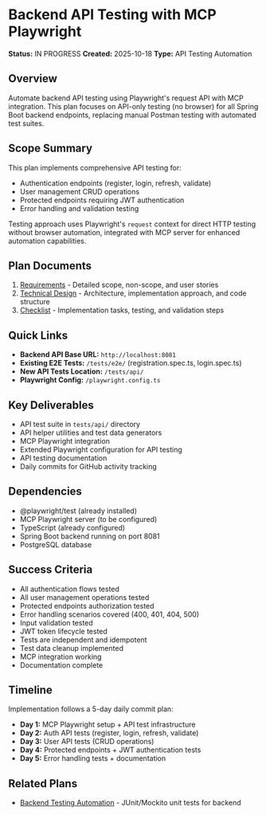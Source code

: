 # Backend API Testing with MCP Playwright

**Status:** IN PROGRESS
**Created:** 2025-10-18
**Type:** API Testing Automation

## Overview

Automate backend API testing using Playwright's request API with MCP integration. This plan focuses on API-only testing (no browser) for all Spring Boot backend endpoints, replacing manual Postman testing with automated test suites.

## Scope Summary

This plan implements comprehensive API testing for:
- Authentication endpoints (register, login, refresh, validate)
- User management CRUD operations
- Protected endpoints requiring JWT authentication
- Error handling and validation testing

Testing approach uses Playwright's `request` context for direct HTTP testing without browser automation, integrated with MCP server for enhanced automation capabilities.

## Plan Documents

1. [Requirements](./requirements.md) - Detailed scope, non-scope, and user stories
2. [Technical Design](./technical-design.md) - Architecture, implementation approach, and code structure
3. [Checklist](./checklist.md) - Implementation tasks, testing, and validation steps

## Quick Links

- **Backend API Base URL:** `http://localhost:8081`
- **Existing E2E Tests:** `/tests/e2e/` (registration.spec.ts, login.spec.ts)
- **New API Tests Location:** `/tests/api/`
- **Playwright Config:** `/playwright.config.ts`

## Key Deliverables

- API test suite in `tests/api/` directory
- API helper utilities and test data generators
- MCP Playwright integration
- Extended Playwright configuration for API testing
- API testing documentation
- Daily commits for GitHub activity tracking

## Dependencies

- @playwright/test (already installed)
- MCP Playwright server (to be configured)
- TypeScript (already configured)
- Spring Boot backend running on port 8081
- PostgreSQL database

## Success Criteria

- All authentication flows tested
- All user management operations tested
- Protected endpoints authorization tested
- Error handling scenarios covered (400, 401, 404, 500)
- Input validation tested
- JWT token lifecycle tested
- Tests are independent and idempotent
- Test data cleanup implemented
- MCP integration working
- Documentation complete

## Timeline

Implementation follows a 5-day daily commit plan:
- **Day 1:** MCP Playwright setup + API test infrastructure
- **Day 2:** Auth API tests (register, login, refresh, validate)
- **Day 3:** User API tests (CRUD operations)
- **Day 4:** Protected endpoints + JWT authentication tests
- **Day 5:** Error handling tests + documentation

## Related Plans

- [Backend Testing Automation](../backend-testing-automation/) - JUnit/Mockito unit tests for backend
